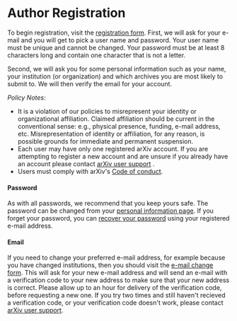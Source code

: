 # Author Registration

To begin registration, visit the [registration form](https://arxiv.org/user/register).
First, we will ask for your e-mail and you will get to pick a user name
and password. Your user name must be unique and cannot be changed. Your
password must be at least 8 characters long and contain one character
that is not a letter.

Second, we will ask you for some personal information such as your name,
your institution (or organization) and which archives you are most
likely to submit to. We will then verify the email for your account.

*Policy Notes:*

-   It is a violation of our policies to misrepresent your identity or
    organizational affiliation. Claimed affiliation should be current in
    the conventional sense: e.g., physical presence, funding, e-mail
    address, etc. Misrepresentation of identity or affiliation, for any
    reason, is possible grounds for immediate and permanent suspension.
-   Each user may have only one registered arXiv account. If you are
    attempting to register a new account and are unsure if you already
    have an account please contact [arXiv user support](https://arxiv.org/support) .
-   Users must comply with arXiv's [Code of conduct](policies/code_of_conduct.md).

#### Password

As with all passwords, we recommend that you keep yours safe. The
password can be changed from your [personal information page](https://arxiv.org/user/).
If you forget your password, you can [recover your
password](https://arxiv.org/user/lost_password) using your registered e-mail address.

#### <span id="emailchange"></span>Email

If you need to change your preferred e-mail address, for example because
you have changed institutions, then you should visit the [e-mail change
form](https://arxiv.org/auth/email-change-form). This will ask for your new e-mail
address and will send an e-mail with a verification code to your new
address to make sure that your new address is correct. Please allow up to an hour
for delivery of the verification code, before requesting a new one. If you try two
times and still haven't recieved a verification code, or your verification code 
doesn't work, please contact [arXiv user support](https://arxiv.org/support).
